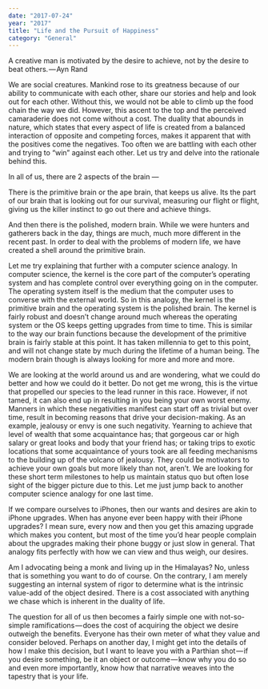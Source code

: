 ```yaml
---
date: "2017-07-24"
year: "2017"
title: "Life and the Pursuit of Happiness"
category: "General"
---
```


A creative man is motivated by the desire to achieve, not by the desire to beat others. — Ayn Rand

We are social creatures. Mankind rose to its greatness because of our ability to communicate with each other, share our stories and help and look out for each other. Without this, we would not be able to climb up the food chain the way we did. However, this ascent to the top and the perceived camaraderie does not come without a cost. The duality that abounds in nature, which states that every aspect of life is created from a balanced interaction of opposite and competing forces, makes it apparent that with the positives come the negatives. Too often we are battling with each other and trying to “win” against each other. Let us try and delve into the rationale behind this.

In all of us, there are 2 aspects of the brain —

There is the primitive brain or the ape brain, that keeps us alive. Its the part of our brain that is looking out for our survival, measuring our flight or flight, giving us the killer instinct to go out there and achieve things.

And then there is the polished, modern brain. While we were hunters and gatherers back in the day, things are much, much more different in the recent past. In order to deal with the problems of modern life, we have created a shell around the primitive brain.

Let me try explaining that further with a computer science analogy. In computer science, the kernel is the core part of the computer’s operating system and has complete control over everything going on in the computer. The operating system itself is the medium that the computer uses to converse with the external world. So in this analogy, the kernel is the primitive brain and the operating system is the polished brain. The kernel is fairly robust and doesn’t change around much whereas the operating system or the OS keeps getting upgrades from time to time. This is similar to the way our brain functions because the development of the primitive brain is fairly stable at this point. It has taken millennia to get to this point, and will not change state by much during the lifetime of a human being. The modern brain though is always looking for more and more and more.

We are looking at the world around us and are wondering, what we could do better and how we could do it better. Do not get me wrong, this is the virtue that propelled our species to the lead runner in this race. However, if not tamed, it can also end up in resulting in you being your own worst enemy.
Manners in which these negativities manifest can start off as trivial but over time, result in becoming reasons that drive your decision-making. As an example, jealousy or envy is one such negativity. Yearning to achieve that level of wealth that some acquaintance has; that gorgeous car or high salary or great looks and body that your friend has; or taking trips to exotic locations that some acquaintance of yours took are all feeding mechanisms to the building up of the volcano of jealousy. They could be motivators to achieve your own goals but more likely than not, aren’t. We are looking for these short term milestones to help us maintain status quo but often lose sight of the bigger picture due to this. Let me just jump back to another computer science analogy for one last time.

If we compare ourselves to iPhones, then our wants and desires are akin to iPhone upgrades. When has anyone ever been happy with their iPhone upgrades? I mean sure, every now and then you get this amazing upgrade which makes you content, but most of the time you’d hear people complain about the upgrades making their phone buggy or just slow in general. That analogy fits perfectly with how we can view and thus weigh, our desires.

Am I advocating being a monk and living up in the Himalayas? No, unless that is something you want to do of course. On the contrary, I am merely suggesting an internal system of rigor to determine what is the intrinsic value-add of the object desired. There is a cost associated with anything we chase which is inherent in the duality of life.

The question for all of us then becomes a fairly simple one with not-so-simple ramifications — does the cost of acquiring the object we desire outweigh the benefits. Everyone has their own meter of what they value and consider beloved. Perhaps on another day, I might get into the details of how I make this decision, but I want to leave you with a Parthian shot — if you desire something, be it an object or outcome — know why you do so and even more importantly, know how that narrative weaves into the tapestry that is your life.
